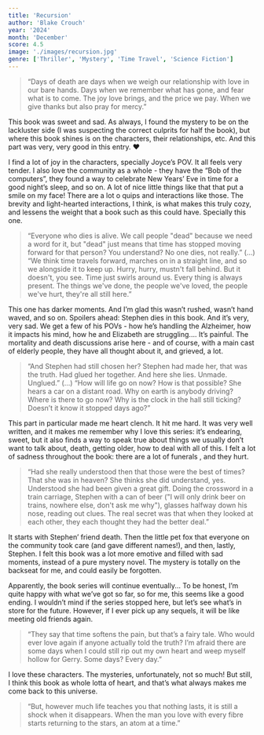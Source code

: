 ```yaml
---
title: 'Recursion'
author: 'Blake Crouch'
year: '2024'
month: 'December'
score: 4.5
image: './images/recursion.jpg'
genre: ['Thriller', 'Mystery', 'Time Travel', 'Science Fiction']
---
```


> “Days of death are days when we weigh our relationship with love in our bare hands. Days when we remember what has gone, and fear what is to come. The joy love brings, and the price we pay. When we give thanks but also pray for mercy.” 

This book was sweet and sad. As always, I found the mystery to be on the lackluster side (I was suspecting the correct culprits for half the book), but where this book shines is on the characters, their relationships, etc. And this part was very, very good in this entry. ❤️

I find a lot of joy in the characters, specially Joyce’s POV. It all feels very tender. I also love the community as a whole - they have the “Bob of the computers”, they found a way to celebrate New Years’ Eve in time for a good night’s sleep, and so on. A lot of nice little things like that that put a smile on my face! There are a lot o quips and interactions like those. The brevity and light-hearted interactions, I think, is what makes this truly cozy, and lessens the weight that a book such as this could have. Specially  this one.

> “Everyone who dies is alive. We call people "dead" because we need a word for it, but "dead" just means that time has stopped moving forward for that person? You understand? No one dies, not really.”
> (...)
> “We think time travels forward, marches on in a straight line, and so we alongside it to keep up. Hurry, hurry, mustn't fall behind. But it doesn't, you see. Time just swirls around us. Every thing is always present. The things we've done, the people we've loved, the people we've hurt, they're all still here.”

This one has darker moments. And I’m glad this wasn’t rushed, wasn’t hand waved, and so on. Spoilers ahead: Stephen dies in this book. And it’s very, very sad. We get a few of his POVs - how he’s handling the Alzheimer, how it impacts his mind, how he and Elizabeth are struggling.... It’s painful. The mortality and death discussions arise here - and of course, with a main cast of elderly people, they have all thought about it, and grieved, a lot.

> “And Stephen had still chosen her? Stephen had made her, that was the truth. Had glued her together. And here she lies. Unmade. Unglued.”
> (...)
> “How will life go on now? How is that possible? She hears a car on a distant road. Why on earth is anybody driving? Where is there to go now? Why is the clock in the hall still ticking? Doesn’t it know it stopped days ago?”

This part in particular made me heart clench. It hit me hard. It was very well written, and it makes me remember why I love this series: it’s endearing, sweet, but it also finds a way to speak true about things we usually don’t want to talk about, death, getting older, how to deal with all of this. I felt a lot of sadness throughout the book: there are a lot of funerals , and they hurt.

> “Had she really understood then that those were the best of times? That she was in heaven? She thinks she did understand, yes. Understood she had been given a great gift. Doing the crossword in a train carriage, Stephen with a can of beer ("I will only drink beer on trains, nowhere else, don't ask me why"), glasses halfway down his nose, reading out clues. The real secret was that when they looked at each other, they each thought they had the better deal.”

It starts with Stephen’ friend death. Then the little pet fox that everyone on the community took care (and gave different names!), and then, lastly, Stephen. I felt this book was a lot more emotive and filled with sad moments, instead of a pure mystery novel. The mystery is totally on the backseat for me, and could easily be forgotten.

Apparently, the book series will continue eventually... To be honest, I’m quite happy with what we’ve got so far, so for me, this seems like a good ending. I wouldn’t mind if the series stopped here, but let’s see what’s in store for the future. However, if I ever pick up any sequels, it will be like meeting old friends again.

> “They say that time softens the pain, but that’s a fairy tale. Who would ever love again if anyone actually told the truth? I’m afraid there are some days when I could still rip out my own heart and weep myself hollow for Gerry. Some days? Every day.”

I love these characters. The mysteries, unfortunately, not so much! But still, I think this book as whole lotta of heart, and that’s what always makes me come back to this universe.

> “But, however much life teaches you that nothing lasts, it is still a shock when it disappears. When the man you love with every fibre starts returning to the stars, an atom at a time.”